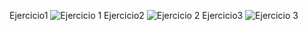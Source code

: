 Ejercicio1
![Ejercicio 1](https://user-images.githubusercontent.com/81200316/196008874-6dc5ceaf-8761-48d7-bc12-357fe5e05b4e.png)
Ejercicio2
![Ejercicio 2](https://user-images.githubusercontent.com/81200316/196009334-21c16251-cf1f-46d4-b3c9-32812a8d5b28.png)
Ejercicio3
![Ejercicio 3](https://user-images.githubusercontent.com/81200316/196009622-5ec4e833-3dc2-4616-b7f8-0c7417c7ab67.png)
